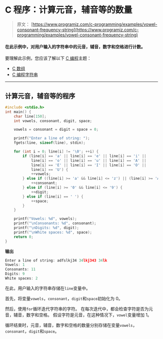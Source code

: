 # C 程序：计算元音，辅音等的数量

> 原文： [https://www.programiz.com/c-programming/examples/vowel-consonant-frequency-string](https://www.programiz.com/c-programming/examples/vowel-consonant-frequency-string)

#### 在此示例中，对用户输入的字符串中的元音，辅音，数字和空格进行计数。

要理解此示例，您应该了解以下 [C 编程](/c-programming "C tutorial")主题：

*   [C 数组](/c-programming/c-arrays)
*   [C 编程字符串](/c-programming/c-strings)

* * *

## 计算元音，辅音等的程序

```c
#include <stdio.h>
int main() {
    char line[150];
    int vowels, consonant, digit, space;

    vowels = consonant = digit = space = 0;

    printf("Enter a line of string: ");
    fgets(line, sizeof(line), stdin);

    for (int i = 0; line[i] != '\0'; ++i) {
        if (line[i] == 'a' || line[i] == 'e' || line[i] == 'i' ||
            line[i] == 'o' || line[i] == 'u' || line[i] == 'A' ||
            line[i] == 'E' || line[i] == 'I' || line[i] == 'O' ||
            line[i] == 'U') {
            ++vowels;
        } else if ((line[i] >= 'a' && line[i] <= 'z') || (line[i] >= 'A' && line[i] <= 'Z')) {
            ++consonant;
        } else if (line[i] >= '0' && line[i] <= '9') {
            ++digit;
        } else if (line[i] == ' ') {
            ++space;
        }
    }

    printf("Vowels: %d", vowels);
    printf("\nConsonants: %d", consonant);
    printf("\nDigits: %d", digit);
    printf("\nWhite spaces: %d", space);
    return 0;
} 
```

**输出**

```c
Enter a line of string: adfslkj34 34lkj343 34lk
Vowels: 1
Consonants: 11
Digits: 9
White spaces: 2 
```

在此，用户输入的字符串存储在`line`变量中。

首先，将变量`vowels`，`consonant`，`digit`和`space`初始化为 0。

然后，使用`for`循环迭代字符串的字符。 在每次迭代中，都会检查字符是否为元音，辅音，数字和空格。 假设字符是元音，在这种情况下，`vowel`变量增加 1。

循环结束时，元音，辅音，数字和空格的数量分别存储在变量`vowels`，`consonant`，`digit`和`space`。